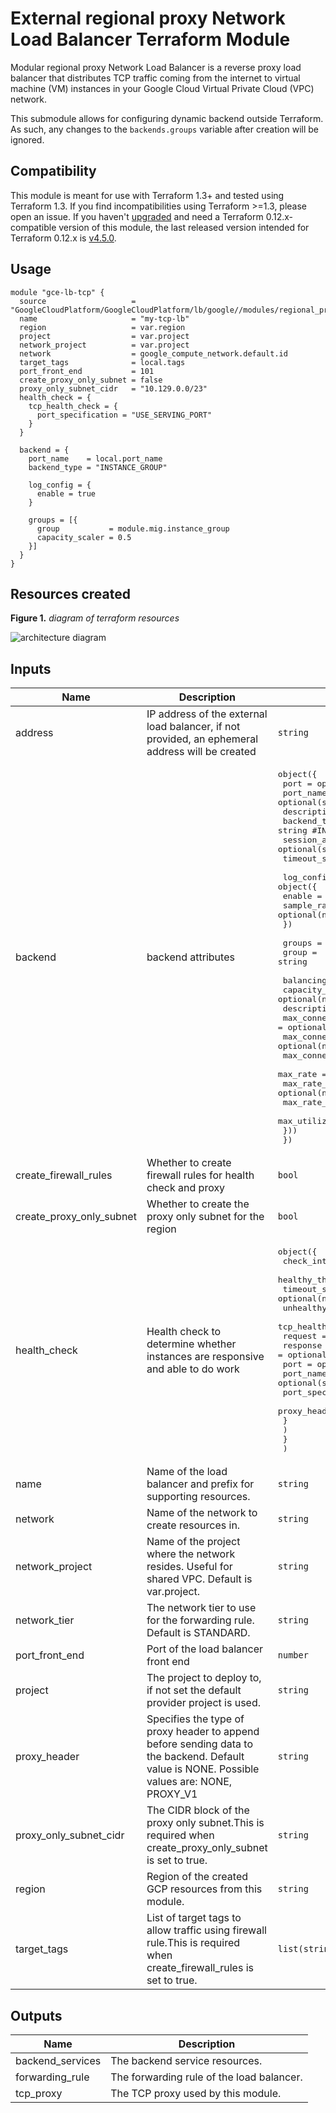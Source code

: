 # External regional proxy Network Load Balancer Terraform Module
Modular regional proxy Network Load Balancer is a reverse proxy load balancer that distributes TCP traffic coming from the internet to virtual machine (VM) instances in your Google Cloud Virtual Private Cloud (VPC) network.

This submodule allows for configuring dynamic backend outside Terraform.
As such, any changes to the `backends.groups` variable after creation will be ignored.



## Compatibility

This module is meant for use with Terraform 1.3+ and tested using Terraform 1.3. If you find incompatibilities using Terraform >=1.3, please open an issue. If you haven't
[upgraded](https://www.terraform.io/upgrade-guides/0-13.html) and need a Terraform
0.12.x-compatible version of this module, the last released version
intended for Terraform 0.12.x is [v4.5.0](https://registry.terraform.io/modules/GoogleCloudPlatform/lb-http/google/4.5.0).




## Usage

```HCL
module "gce-lb-tcp" {
  source                   = "GoogleCloudPlatform/GoogleCloudPlatform/lb/google//modules/regional_proxy_lb"
  name                     = "my-tcp-lb"
  region                   = var.region
  project                  = var.project
  network_project          = var.project
  network                  = google_compute_network.default.id
  target_tags              = local.tags
  port_front_end           = 101
  create_proxy_only_subnet = false
  proxy_only_subnet_cidr   = "10.129.0.0/23"
  health_check = {
    tcp_health_check = {
      port_specification = "USE_SERVING_PORT"
    }
  }

  backend = {
    port_name    = local.port_name
    backend_type = "INSTANCE_GROUP"

    log_config = {
      enable = true
    }

    groups = [{
      group           = module.mig.instance_group
      capacity_scaler = 0.5
    }]
  }
}
```


## Resources created

**Figure 1.** _diagram of terraform resources_

![architecture diagram](/diagram.png)


<!-- BEGINNING OF PRE-COMMIT-TERRAFORM DOCS HOOK -->
## Inputs

| Name | Description | Type | Default | Required |
|------|-------------|------|---------|:--------:|
| address | IP address of the external load balancer, if not provided, an ephemeral address will be created | `string` | `null` | no |
| backend | backend attributes | <pre>object({<br>    port             = optional(number)<br>    port_name        = optional(string)<br>    description      = optional(string)<br>    backend_type     = string #INSTANCE_GROUP, NETWORK_ENDPOINT_GROUP<br>    session_affinity = optional(string)<br>    timeout_sec      = optional(number)<br><br>    log_config = object({<br>      enable      = optional(bool)<br>      sample_rate = optional(number)<br>    })<br><br>    groups = list(object({<br>      group = string<br><br>      balancing_mode               = optional(string)<br>      capacity_scaler              = optional(number)<br>      description                  = optional(string)<br>      max_connections              = optional(number)<br>      max_connections_per_instance = optional(number)<br>      max_connections_per_endpoint = optional(number)<br>      max_rate                     = optional(number)<br>      max_rate_per_instance        = optional(number)<br>      max_rate_per_endpoint        = optional(number)<br>      max_utilization              = optional(number)<br>    }))<br>  })</pre> | n/a | yes |
| create\_firewall\_rules | Whether to create firewall rules for health check and proxy | `bool` | `false` | no |
| create\_proxy\_only\_subnet | Whether to create the proxy only subnet for the region | `bool` | `false` | no |
| health\_check | Health check to determine whether instances are responsive and able to do work | <pre>object({<br>    check_interval_sec  = optional(number)<br>    healthy_threshold   = optional(number)<br>    timeout_sec         = optional(number)<br>    unhealthy_threshold = optional(number)<br>    tcp_health_check = object({<br>      request            = optional(string)<br>      response           = optional(string)<br>      port               = optional(number)<br>      port_name          = optional(string)<br>      port_specification = optional(string)<br>      proxy_header       = optional(string)<br>      }<br>    )<br>    }<br>  )</pre> | n/a | yes |
| name | Name of the load balancer and prefix for supporting resources. | `string` | n/a | yes |
| network | Name of the network to create resources in. | `string` | n/a | yes |
| network\_project | Name of the project where the network resides. Useful for shared VPC. Default is var.project. | `string` | n/a | yes |
| network\_tier | The network tier to use for the forwarding rule. Default is STANDARD. | `string` | `"STANDARD"` | no |
| port\_front\_end | Port of the load balancer front end | `number` | n/a | yes |
| project | The project to deploy to, if not set the default provider project is used. | `string` | `null` | no |
| proxy\_header | Specifies the type of proxy header to append before sending data to the backend. Default value is NONE. Possible values are: NONE, PROXY\_V1 | `string` | `"NONE"` | no |
| proxy\_only\_subnet\_cidr | The CIDR block of the proxy only subnet.This is required when create\_proxy\_only\_subnet is set to true. | `string` | `""` | no |
| region | Region of the created GCP resources from this module. | `string` | n/a | yes |
| target\_tags | List of target tags to allow traffic using firewall rule.This is required when create\_firewall\_rules is set to true. | `list(string)` | `[]` | no |

## Outputs

| Name | Description |
|------|-------------|
| backend\_services | The backend service resources. |
| forwarding\_rule | The forwarding rule of the load balancer. |
| tcp\_proxy | The TCP proxy used by this module. |

<!-- END OF PRE-COMMIT-TERRAFORM DOCS HOOK -->

